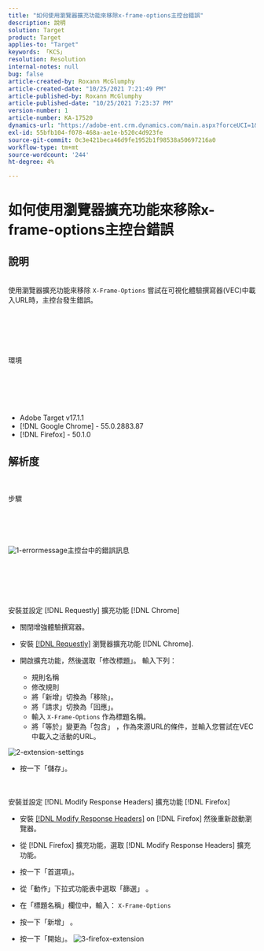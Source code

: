 ```yaml
---
title: "如何使用瀏覽器擴充功能來移除x-frame-options主控台錯誤"
description: 說明
solution: Target
product: Target
applies-to: "Target"
keywords: 「KCS」
resolution: Resolution
internal-notes: null
bug: false
article-created-by: Roxann McGlumphy
article-created-date: "10/25/2021 7:21:49 PM"
article-published-by: Roxann McGlumphy
article-published-date: "10/25/2021 7:23:37 PM"
version-number: 1
article-number: KA-17520
dynamics-url: "https://adobe-ent.crm.dynamics.com/main.aspx?forceUCI=1&pagetype=entityrecord&etn=knowledgearticle&id=833768cb-c835-ec11-b6e6-000d3a3485ea"
exl-id: 55bfb104-f078-468a-ae1e-b520c4d923fe
source-git-commit: 0c3e421beca46d9fe1952b1f98538a50697216a0
workflow-type: tm+mt
source-wordcount: '244'
ht-degree: 4%

---
```


# 如何使用瀏覽器擴充功能來移除x-frame-options主控台錯誤

## 說明

<br>使用瀏覽器擴充功能來移除 `X-Frame-Options` 嘗試在可視化體驗撰寫器(VEC)中載入URL時，主控台發生錯誤。<br><br><br> <br><br> <br><br>環境<br><br><br><br> <br><br>
- Adobe Target v17.1.1
- [!DNL Google Chrome] - 55.0.2883.87
- [!DNL Firefox] - 50.1.0



## 解析度

<br><br>步驟<br><br><br><br><br><br>![1-errormessage](https://helpx.adobe.com/content/dam/help/en/target/kb/how-to-use-a-browser-extension-to-remove-x-frame-options-console/jcr%3acontent/main-pars/image/1-errormessage.jpg "1-errormessage")主控台中的錯誤訊息<br><br><br><br><br> <br><br>安裝並設定 [!DNL Requestly] 擴充功能 [!DNL Chrome]
- 關閉增強體驗撰寫器。


- 安裝 [[!DNL Requestly]](https://chrome.google.com/webstore/detail/requestly/mdnleldcmiljblolnjhpnblkcekpdkpa?hl=en) 瀏覽器擴充功能 [!DNL Chrome].


- 開啟擴充功能，然後選取「修改標題」。 輸入下列：

   - 規則名稱
   - 修改規則
   - 將「新增」切換為「移除」。
   - 將「請求」切換為「回應」。
   - 輸入 `X-Frame-Options` 作為標題名稱。
   - 將「等於」變更為「包含」 ，作為來源URL的條件，並輸入您嘗試在VEC中載入之活動的URL。

![2-extension-settings](https://helpx.adobe.com/content/dam/help/en/target/kb/how-to-use-a-browser-extension-to-remove-x-frame-options-console/jcr%3acontent/main-pars/procedure/proc_par/step_2/step_par/image/2-extension-settings.png "2-extension-settings")


- 按一下「儲存」。



 <br><br>安裝並設定 [!DNL Modify Response Headers] 擴充功能 [!DNL Firefox]
- 安裝 [[!DNL Modify Response Headers]](https://addons.mozilla.org/en-us/firefox/addon/modify-response-headers/) on [!DNL Firefox] 然後重新啟動瀏覽器。


- 從 [!DNL Firefox] 擴充功能，選取 [!DNL Modify Response Headers] 擴充功能。


- 按一下「首選項」。


- 從「動作」下拉式功能表中選取「篩選」 。


- 在「標題名稱」欄位中，輸入： `X-Frame-Options`


- 按一下「新增」 。


- 按一下「開始」。
   ![3-firefox-extension](https://helpx.adobe.com/content/dam/help/en/target/kb/how-to-use-a-browser-extension-to-remove-x-frame-options-console/jcr%3acontent/main-pars/procedure_1532616470/proc_par/step_1817832849/step_par/image/3-firefox-extension.png "3-firefox-extension")
